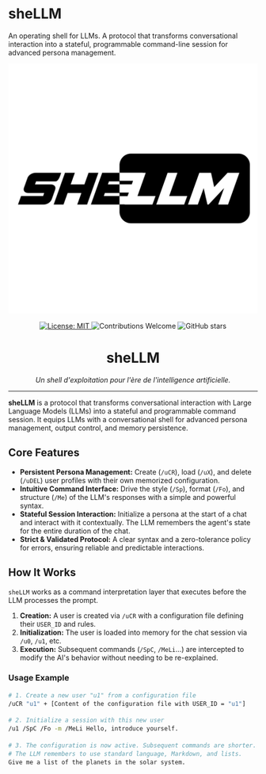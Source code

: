 # sheLLM
An operating shell for LLMs. A protocol that transforms conversational interaction into a stateful, programmable command-line session for advanced persona management.

<p align="center">
  <img src="./assets/sheLLM.png" alt="sheLLM Logo" width="700"/>
</p>

<p align="center">
  <a href="https://github.com/VOTRE-NOM/sheLLM/blob/main/LICENSE">
    <img src="https://img.shields.io/badge/License-MIT-white.svg" alt="License: MIT">
  </a>
  <img src="https://img.shields.io/badge/Contributions-Welcome-brightgreen.svg" alt="Contributions Welcome">
  <img src="https://img.shields.io/github/stars/Noenr/sheLLM?style=social" alt="GitHub stars">
</p>

<h1 align="center">sheLLM</h1>
<p align="center"><i>Un shell d'exploitation pour l'ère de l'intelligence artificielle.</i></p>

---

**sheLLM** is a protocol that transforms conversational interaction with Large Language Models (LLMs) into a stateful and programmable command session. It equips LLMs with a conversational shell for advanced persona management, output control, and memory persistence.

## Core Features

-   **Persistent Persona Management:** Create (`/uCR`), load (`/uX`), and delete (`/uDEL`) user profiles with their own memorized configuration.
-   **Intuitive Command Interface:** Drive the style (`/Sp`), format (`/Fo`), and structure (`/Me`) of the LLM's responses with a simple and powerful syntax.
-   **Stateful Session Interaction:** Initialize a persona at the start of a chat and interact with it contextually. The LLM remembers the agent's state for the entire duration of the chat.
-   **Strict & Validated Protocol:** A clear syntax and a zero-tolerance policy for errors, ensuring reliable and predictable interactions.

## How It Works

`sheLLM` works as a command interpretation layer that executes before the LLM processes the prompt.

1.  **Creation:** A user is created via `/uCR` with a configuration file defining their `USER_ID` and rules.
2.  **Initialization:** The user is loaded into memory for the chat session via `/u0`, `/u1`, etc.
3.  **Execution:** Subsequent commands (`/SpC`, `/MeLi`...) are intercepted to modify the AI's behavior without needing to be re-explained.

### Usage Example

```bash
# 1. Create a new user "u1" from a configuration file
/uCR "u1" + [Content of the configuration file with USER_ID = "u1"]

# 2. Initialize a session with this new user
/u1 /SpC /Fo -m /MeLi Hello, introduce yourself.

# 3. The configuration is now active. Subsequent commands are shorter.
# The LLM remembers to use standard language, Markdown, and lists.
Give me a list of the planets in the solar system.
